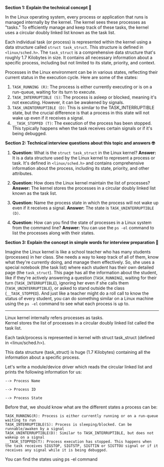 
**Section 1: Explain the technical concept 📘**

In the Linux operating system, every process or application that runs is managed internally by the kernel. The kernel sees these processes as "tasks." To efficiently manage and keep track of these tasks, the kernel uses a circular doubly linked list known as the task list.

Each individual task (or process) is represented within the kernel using a data structure called `struct task_struct`. This structure is defined in `<linux/sched.h>`. The `task_struct` is a comprehensive data structure that's roughly 1.7 Kilobytes in size. It contains all necessary information about a specific process, including but not limited to its state, priority, and context.

Processes in the Linux environment can be in various states, reflecting their current status in the execution cycle. Here are some of the states:

1. `TASK_RUNNING (R)`: The process is either currently executing or is on a run-queue, waiting for its turn to execute.
2. `TASK_INTERRUPTIBLE (S)`: The process is asleep or blocked, meaning it's not executing. However, it can be awakened by signals.
3. `TASK_UNINTERRUPTIBLE (D)`: This is similar to the TASK_INTERRUPTIBLE state, but the crucial difference is that a process in this state will not wake up even if it receives a signal.
4. `__TASK_STOPPED (T)`: The execution of the process has been stopped. This typically happens when the task receives certain signals or if it's being debugged.

**Section 2: Technical interview questions about this topic and answers 🤓**

1. **Question:** What is the `struct task_struct` in the Linux kernel?
   **Answer:** It is a data structure used by the Linux kernel to represent a process or task. It's defined in `<linux/sched.h>` and contains comprehensive information about the process, including its state, priority, and other attributes.

2. **Question:** How does the Linux kernel maintain the list of processes?
   **Answer:** The kernel stores the processes in a circular doubly linked list known as the task list.

3. **Question:** Name the process state in which the process will not wake up even if it receives a signal.
   **Answer:** The state is `TASK_UNINTERRUPTIBLE (D)`.

4. **Question:** How can you find the state of processes in a Linux system from the command line?
   **Answer:** You can use the `ps -el` command to list the processes along with their states.

**Section 3: Explain the concept in simple words for interview preparation 🌟**

Imagine the Linux kernel is like a school teacher who has many students (processes) in her class. She needs a way to keep track of all of them, know what they're currently doing, and manage them effectively. So, she uses a special notebook (the task list) where each student has their own detailed page (the `task_struct`). This page has all the information about the student, like if they're actively answering a question (`TASK_RUNNING`), waiting for their turn (`TASK_INTERRUPTIBLE`), ignoring her even if she calls them (`TASK_UNINTERRUPTIBLE`), or asked to stand outside the class (`__TASK_STOPPED`). And just like a teacher might do a roll call to know the status of every student, you can do something similar on a Linux machine using the `ps -el` command to see what each process is up to.


----

Linux kernel internally refers processes as tasks.  
Kernel stores the list of processes in a circular doubly linked list called the task list.

Each task/process is represented in kernel with struct task_struct (defined in <linux/sched.h>).

This data structure (task_struct) is huge (1.7 Kilobytes) containing all the information about a specific process.

Let's write a module/device driver which reads the circular linked list and prints the following information for us:

	-->	Process Name

	--> Process ID

	--> Process State

Before that, we should know what are the different states a process can be:

	TASK_RUNNING(R): Process is either currently running or on a run-queue waiting to run
	TASK_INTERRUPTIBLE(S): Process is sleeping/blocked. Can be runnable/awaken by a signal
	TASK_UNINTERRUPTIBLE(D): Similar to TASK_INTERRUPTIBLE, but does not wakeup on a signal
	__TASK_STOPPED(T): Process execution has stopped. This happens when the task receives SIGSTOP, SIGTSTP, SIGTTIN or SIGTTOU signal or if it receives any signal while it is being debugged.

You can find the states using ps -el command

